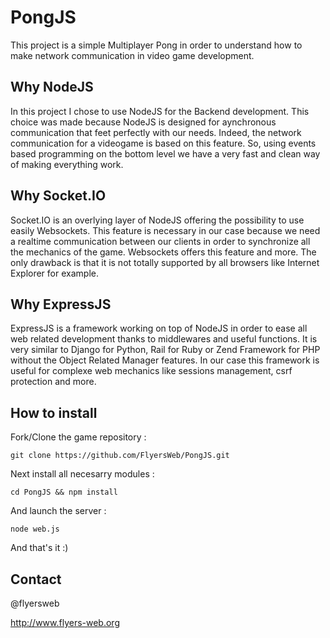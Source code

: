 PongJS
======

This project is a simple Multiplayer Pong in order to understand how to make network communication in video game development.

Why NodeJS
----------

In this project I chose to use NodeJS for the Backend development. This choice was made because NodeJS is designed for aynchronous communication that feet perfectly with our needs. Indeed, the network communication for a videogame is based on this feature. So, using events based programming on the bottom level we have a very fast and clean way of making everything work.

Why Socket.IO
-------------

Socket.IO is an overlying layer of NodeJS offering the possibility to use easily Websockets. This feature is necessary in our case because we need a realtime communication between our clients in order to synchronize all the mechanics of the game. Websockets offers this feature and more. The only drawback is that it is not totally supported by all browsers like Internet Explorer for example.

Why ExpressJS
-------------

ExpressJS is a framework working on top of NodeJS in order to ease all web related development thanks to middlewares and useful functions. It is very similar to Django for Python, Rail for Ruby or Zend Framework for PHP without the Object Related Manager features. In our case this framework is useful for complexe web mechanics like sessions management, csrf protection and more.

How to install
--------------

Fork/Clone the game repository :

```
git clone https://github.com/FlyersWeb/PongJS.git
```

Next install all necesarry modules :

```
cd PongJS && npm install
```

And launch the server :

```
node web.js
```

And that's it :)

Contact
-------

@flyersweb

http://www.flyers-web.org


